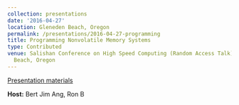 ```yaml
---
collection: presentations
date: '2016-04-27'
location: Gleneden Beach, Oregon
permalink: /presentations/2016-04-27-programming
title: Programming Nonvolatile Memory Systems
type: Contributed
venue: Salishan Conference on High Speed Computing (Random Access Talk), Gleneden
  Beach, Oregon
---
```


[Presentation materials](http://salishan.ahsc-nm.org/2016.html)


**Host:** Bert Jim Ang, Ron B